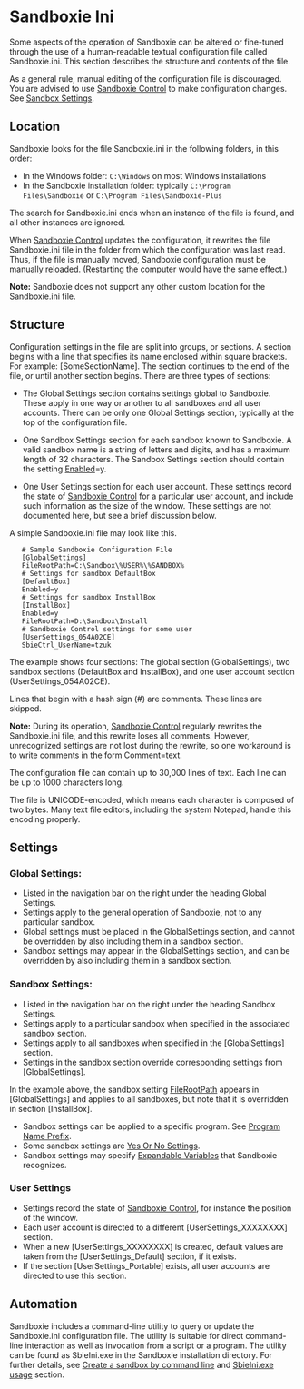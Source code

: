 # Sandboxie Ini

Some aspects of the operation of Sandboxie can be altered or fine-tuned through the use of a human-readable textual configuration file called Sandboxie.ini. This section describes the structure and contents of the file.

As a general rule, manual editing of the configuration file is discouraged. You are advised to use [Sandboxie Control](SandboxieControl.md) to make configuration changes. See [Sandbox Settings](SandboxSettings.md).

## Location

Sandboxie looks for the file Sandboxie.ini in the following folders, in this order:
* In the Windows folder: `C:\Windows` on most Windows installations
* In the Sandboxie installation folder: typically `C:\Program Files\Sandboxie` or `C:\Program Files\Sandboxie-Plus`

The search for Sandboxie.ini ends when an instance of the file is found, and all other instances are ignored.

When [Sandboxie Control](SandboxieControl.md) updates the configuration, it rewrites the file Sandboxie.ini file in the folder from which the configuration was last read. Thus, if the file is manually moved, Sandboxie configuration must be manually [reloaded](ConfigureMenu.md#reload-configuration). (Restarting the computer would have the same effect.)

**Note:** Sandboxie does not support any other custom location for the Sandboxie.ini file.

## Structure

Configuration settings in the file are split into groups, or sections. A section begins with a line that specifies its name enclosed within square brackets. For example: [SomeSectionName]. The section continues to the end of the file, or until another section begins. There are three types of sections:

* The Global Settings section contains settings global to Sandboxie. These apply in one way or another to all sandboxes and all user accounts. There can be only one Global Settings section, typically at the top of the configuration file.

* One Sandbox Settings section for each sandbox known to Sandboxie. A valid sandbox name is a string of letters and digits, and has a maximum length of 32 characters. The Sandbox Settings section should contain the setting [Enabled](Enabled.md)=y.

* One User Settings section for each user account. These settings record the state of [Sandboxie Control](SandboxieControl.md) for a particular user account, and include such information as the size of the window. These settings are not documented here, but see a brief discussion below.

A simple Sandboxie.ini file may look like this.

```
   # Sample Sandboxie Configuration File
   [GlobalSettings]
   FileRootPath=C:\Sandbox\%USER%\%SANDBOX%
   # Settings for sandbox DefaultBox
   [DefaultBox]
   Enabled=y
   # Settings for sandbox InstallBox
   [InstallBox]
   Enabled=y
   FileRootPath=D:\Sandbox\Install
   # Sandboxie Control settings for some user
   [UserSettings_054A02CE]
   SbieCtrl_UserName=tzuk
```

The example shows four sections: The global section (GlobalSettings), two sandbox sections (DefaultBox and InstallBox), and one user account section (UserSettings_054A02CE).

Lines that begin with a hash sign (#) are comments. These lines are skipped.

**Note:** During its operation, [Sandboxie Control](SandboxieControl.md) regularly rewrites the Sandboxie.ini file, and this rewrite loses all comments. However, unrecognized settings are not lost during the rewrite, so one workaround is to write comments in the form Comment=text.

The configuration file can contain up to 30,000 lines of text. Each line can be up to 1000 characters long.

The file is UNICODE-encoded, which means each character is composed of two bytes. Many text file editors, including the system Notepad, handle this encoding properly.

## Settings

### Global Settings:

* Listed in the navigation bar on the right under the heading Global Settings.
* Settings apply to the general operation of Sandboxie, not to any particular sandbox.
* Global settings must be placed in the GlobalSettings section, and cannot be overridden by also including them in a sandbox section.
* Sandbox settings may appear in the GlobalSettings section, and can be overridden by also including them in a sandbox section.

### Sandbox Settings:

* Listed in the navigation bar on the right under the heading Sandbox Settings.
* Settings apply to a particular sandbox when specified in the associated sandbox section.
* Settings apply to all sandboxes when specified in the [GlobalSettings] section.
* Settings in the sandbox section override corresponding settings from [GlobalSettings].

In the example above, the sandbox setting [FileRootPath](FileRootPath.md) appears in [GlobalSettings] and applies to all sandboxes, but note that it is overridden in section [InstallBox].

* Sandbox settings can be applied to a specific program. See [Program Name Prefix](ProgramNamePrefix.md).
* Some sandbox settings are [Yes Or No Settings](YesOrNoSettings.md).
* Sandbox settings may specify [Expandable Variables](ExpandableVariables.md) that Sandboxie recognizes.

### User Settings

* Settings record the state of [Sandboxie Control](SandboxieControl.md), for instance the position of the window.
* Each user account is directed to a different [UserSettings_XXXXXXXX] section.
* When a new [UserSettings_XXXXXXXX] is created, default values are taken from the [UserSettings_Default] section, if it exists.
* If the section [UserSettings_Portable] exists, all user accounts are directed to use this section.

## Automation

Sandboxie includes a command-line utility to query or update the Sandboxie.ini configuration file. The utility is suitable for direct command-line interaction as well as invocation from a script or a program. The utility can be found as SbieIni.exe in the Sandboxie installation directory. For further details, see [Create a sandbox by command line](https://github.com/sandboxie-plus/Sandboxie/issues/278#issuecomment-856207910) and [SbieIni.exe usage](https://sandboxie-website-archive.github.io/www.sandboxie.com/old-forums/viewtopica6bca6bc.html#p126947) section.
